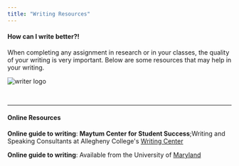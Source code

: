 ```yaml
---
title: "Writing Resources"
---
```


#### How can I write better?!
When completing any assignment in research or in your classes, the quality of your writing is very important. Below are some resources that may help in your writing.

![writer logo](/resources/images/writerinspace.png)


<!-- <center>
<img src="/resourceimages/writerinspace.png" alt="JupyterLite" style="width:500px;"/>
</center> -->

<!-- add a line drop -->
<center> &#x200B; </center>

---

#### Online Resources

__Online guide to writing__: __Maytum Center for Student Success__;Writing and Speaking Consultants at Allegheny College's [Writing Center](https://sites.allegheny.edu/studentsuccess/writing-speech/)


__Online guide to writing__: Available from the University of [Maryland](https://www.umgc.edu/current-students/learning-resources/writing-center/online-guide-to-writing/tutorial/chapter4/ch4-06#:~:text=Research%20resources%20are%20found%20in,sources%20found%20on%20the%20Internet.)
